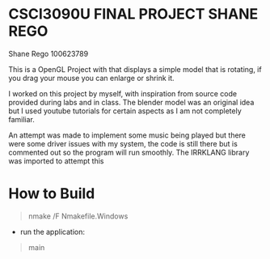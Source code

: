 # CSCI3090U FINAL PROJECT SHANE REGO

Shane Rego 100623789

This is a OpenGL Project with that displays a simple model that is rotating,
if you drag your mouse you can enlarge or shrink it.

I worked on this project by myself, with inspiration from source code provided during labs and in class.
The blender model was an original idea but I used youtube tutorials for certain aspects as I am not completely familiar.  

An attempt was made to implement some music being played but there were some driver issues with my system, the code is still there but is commented out so the program will run smoothly. The IRRKLANG library was imported to attempt this

# How to Build


> nmake /F Nmakefile.Windows


- run the application:


> main
